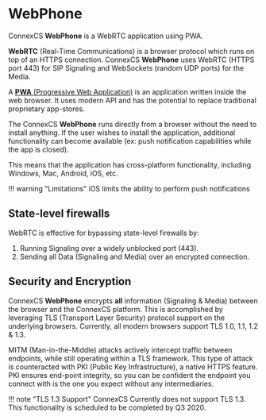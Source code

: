 # WebPhone

ConnexCS **WebPhone** is a WebRTC application using PWA. 

**WebRTC** (Real-Time Communications) is a browser protocol which runs on top of an HTTPS connection. ConnexCS **WebPhone** uses WebRTC (HTTPS port 443) for SIP Signaling and WebSockets (random UDP ports) for the Media.

A [**PWA** (Progressive Web Application)](https://en.wikipedia.org/wiki/Progressive_web_application) is an application written inside the web browser. It uses modern API and has the potential to replace traditional proprietary app-stores.

The ConnexCS **WebPhone** runs directly from a browser without the need to install anything. If the user wishes to install the application, additional functionality can become available (ex: push notification capabilities while the app is closed).

This means that the application has cross-platform functionality, including Windows, Mac, Android, iOS, etc.

  
!!! warning "Limitations"
    iOS limits the ability to perform push notifications

  

## State-level firewalls
WebRTC is effective for bypassing state-level firewalls by:

1. Running Signaling over a widely unblocked port (443).
2. Sending all Data (Signaling and Media) over an encrypted connection.

  

## Security and Encryption
ConnexCS **WebPhone** encrypts **all** information (Signaling & Media) between the browser and the ConnexCS platform. This is accomplished by leveraging TLS (Transport Layer Security) protocol support on the underlying browsers. Currently, all modern browsers support TLS 1.0, 1.1, 1.2 & 1.3.

MITM (Man-in-the-Middle) attacks actively intercept traffic between endpoints, while still operating within a TLS framework. This type of attack is counteracted with PKI (Public Key Infrastructure), a native HTTPS feature. PKI ensures end-point integrity, so you can be confident the endpoint you connect with is the one you expect without any intermediaries.

  
!!! note "TLS 1.3 Support"
    ConnexCS Currently does not support TLS 1.3. This functionality is scheduled to be completed by Q3 2020.
